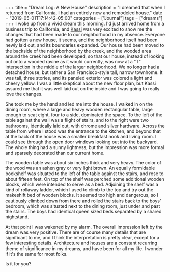 +++
title = "Dream Log: A New House"
description = "I dreamed that when I returned from California, I had an entirely new and remodeled house."
date = "2019-05-01T17:14:42-05:00"
categories = ["Journal"]
tags = ["dreams"]
+++
I woke up from a vivid dream this morning. I'd just arrived home from a business trip to California, and [Kassi](http://kassiblogtoo.blogspot.com/) was very excited to show me the changes that had been made to our neighborhood in my absence. Everyone had gotten a new house, it seems, and the neighborhood itself had been newly laid out, and its boundaries expanded. Our house had been moved to the backside of the neighborhood by the creek, and the wooded area around the creek had been developed, so that our house, instead of looking out onto a wooded ravine as it would currently, was now at a "T" intersection in the middle of the larger neighborhood. We no longer had a detached house, but rather a San Francisco-style tall, narrow townhome. It was tall, three stories, and its paneled exterior was colored a light and cheery yellow. I was a little skeptical about the new floor plan, but Kassi assured me that it was well laid out on the inside and I was going to really love the changes.

She took me by the hand and led me into the house. I walked in on the dining room, where a large and heavy wooden rectangular table, large enough to seat eight, four to a side, dominated the space. To the left of the table against the wall was a flight of stairs, and to the right were two bathrooms, identically laid out, with chrome and silver hardware. Across the table from where I stood was the entrance to the kitchen, and beyond that at the back of the house was a smaller breakfast nook and living room. I could see through the open door windows looking out into the backyard. The whole thing had a sunny lightness, but the impression was more formal and sparsely decorated than our current home. 

The wooden table was about six inches thick and very heavy. The color of the wood was an ashen gray or very light brown. An equally formidable bookshelf was situated to the left of the table against the stairs, and rose to about fifteen feet. On top of the shelf was perched some additional wooden blocks, which were intended to serve as a bed. Adjoining the shelf was a kind of rollaway ladder, which I used to climb to the top and try out the makeshift bed of wooden blocks. It seemed too high and dangerous, so I cautiously climbed down from there and rolled the stairs back to the boys' bedroom, which was situated next to the dining room, just under and past the stairs. The boys had identical queen sized beds separated by a shared nightstand. 

At that point I was wakened by my alarm. The overall impression left by the dream was very positive. There are of course many details that are significant to me, and I think the interpretation is pretty clear, except for a few interesting details. Architecture and houses are a constant recurring theme of significance in my dreams, and have been for all my life. I wonder if it's the same for most folks. 

Is it for you? 